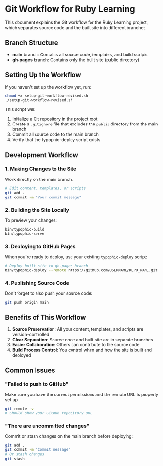 # Git Workflow for Ruby Learning

This document explains the Git workflow for the Ruby Learning project, which separates source code and the built site into different branches.

## Branch Structure

- **main** branch: Contains all source code, templates, and build scripts
- **gh-pages** branch: Contains only the built site (public directory)

## Setting Up the Workflow

If you haven't set up the workflow yet, run:

```bash
chmod +x setup-git-workflow-revised.sh
./setup-git-workflow-revised.sh
```

This script will:
1. Initialize a Git repository in the project root
2. Create a `.gitignore` file that excludes the `public` directory from the main branch
3. Commit all source code to the main branch
4. Verify that the typophic-deploy script exists

## Development Workflow

### 1. Making Changes to the Site

Work directly on the main branch:

```bash
# Edit content, templates, or scripts
git add .
git commit -m "Your commit message"
```

### 2. Building the Site Locally

To preview your changes:

```bash
bin/typophic-build
bin/typophic-serve
```

### 3. Deploying to GitHub Pages

When you're ready to deploy, use your existing `typophic-deploy` script:

```bash
# Deploy built site to gh-pages branch
bin/typophic-deploy --remote https://github.com/USERNAME/REPO_NAME.git
```

### 4. Publishing Source Code

Don't forget to also push your source code:

```bash
git push origin main
```

## Benefits of This Workflow

1. **Source Preservation**: All your content, templates, and scripts are version-controlled
2. **Clear Separation**: Source code and built site are in separate branches
3. **Easier Collaboration**: Others can contribute to the source code
4. **Build Process Control**: You control when and how the site is built and deployed

## Common Issues

### "Failed to push to GitHub"

Make sure you have the correct permissions and the remote URL is properly set up:

```bash
git remote -v
# Should show your GitHub repository URL
```

### "There are uncommitted changes"

Commit or stash changes on the main branch before deploying:

```bash
git add .
git commit -m "Commit message"
# Or stash changes
git stash
```
